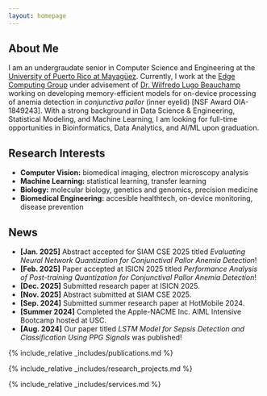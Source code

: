 ```yaml
---
layout: homepage
---
```


<!-- {% include_relative _config.yml %} -->

## About Me

I am an undergraudate senior in Computer Science and Engineering at the [University of Puerto Rico at Mayagüez](https://www.uprm.edu/). Currently, I work at the [Edge Computing Group](https://edge-computing-upr.github.io/web) under advisement of [Dr. Wilfredo Lugo Beauchamp](https://www.linkedin.com/in/wilfredo-lugo-beauchamp-0b083838/) working on developing memory-efficient models for on-device processing of anemia detection in *conjunctiva pallor* (inner eyelid) [NSF Award OIA-1849243]. With a strong background in Data Science & Engineering, Statistical Modeling, and Machine Learning, I am looking for full-time opportunities in Bioinformatics, Data Analytics, and AI/ML upon graduation.

## Research Interests

- **Computer Vision:** biomedical imaging, electron microscopy analysis
- **Machine Learning:** statistical learning, transfer learning
- **Biology:** molecular biology, genetics and genomics, precision medicine
- **Biomedical Engineering:** accesible healthtech, on-device monitoring, disease prevention

## News

- **[Jan. 2025]** Abstract accepted for SIAM CSE 2025 titled *Evaluating Neural Network Quantization for Conjunctival Pallor Anemia Detection*!
- **[Feb. 2025]** Paper accepted at ISICN 2025 titled *Performance Analysis of Post-training Quantization for Conjunctival Pallor Anemia Detection*!
- **[Dec. 2025]** Submitted research paper at ISICN 2025.
- **[Nov. 2025]** Abstract submitted at SIAM CSE 2025.
- **[Sep. 2024]** Submitted summer research paper at HotMobile 2024.
- **[Summer 2024]** Completed the Apple-NACME Inc. AIML Intensive Bootcamp hosted at USC.
- **[Aug. 2024]** Our paper titled *LSTM Model for Sepsis Detection and Classification Using PPG Signals* was published!

{% include_relative _includes/publications.md %}

{% include_relative _includes/research_projects.md %}

{% include_relative _includes/services.md %}

